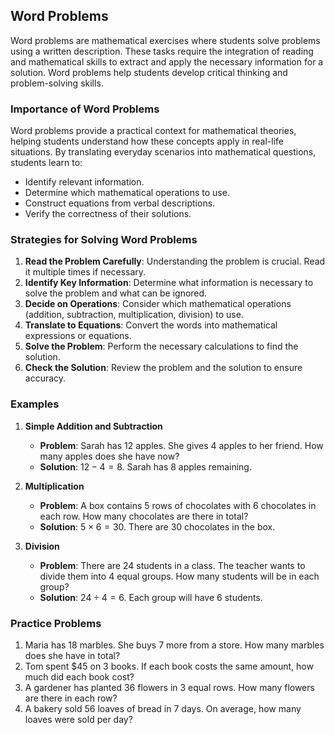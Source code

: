 ## Word Problems

Word problems are mathematical exercises where students solve problems using a written description. These tasks require the integration of reading and mathematical skills to extract and apply the necessary information for a solution. Word problems help students develop critical thinking and problem-solving skills.

### Importance of Word Problems

Word problems provide a practical context for mathematical theories, helping students understand how these concepts apply in real-life situations. By translating everyday scenarios into mathematical questions, students learn to:

- Identify relevant information.
- Determine which mathematical operations to use.
- Construct equations from verbal descriptions.
- Verify the correctness of their solutions.

### Strategies for Solving Word Problems

1. **Read the Problem Carefully**: Understanding the problem is crucial. Read it multiple times if necessary.
2. **Identify Key Information**: Determine what information is necessary to solve the problem and what can be ignored.
3. **Decide on Operations**: Consider which mathematical operations (addition, subtraction, multiplication, division) to use.
4. **Translate to Equations**: Convert the words into mathematical expressions or equations.
5. **Solve the Problem**: Perform the necessary calculations to find the solution.
6. **Check the Solution**: Review the problem and the solution to ensure accuracy.

### Examples

1. **Simple Addition and Subtraction**
   - **Problem**: Sarah has 12 apples. She gives 4 apples to her friend. How many apples does she have now?
   - **Solution**: $12 - 4 = 8$. Sarah has 8 apples remaining.

2. **Multiplication**
   - **Problem**: A box contains 5 rows of chocolates with 6 chocolates in each row. How many chocolates are there in total?
   - **Solution**: $5 \times 6 = 30$. There are 30 chocolates in the box.

3. **Division**
   - **Problem**: There are 24 students in a class. The teacher wants to divide them into 4 equal groups. How many students will be in each group?
   - **Solution**: $24 \div 4 = 6$. Each group will have 6 students.

### Practice Problems

1. Maria has 18 marbles. She buys 7 more from a store. How many marbles does she have in total?
2. Tom spent $45 on 3 books. If each book costs the same amount, how much did each book cost?
3. A gardener has planted 36 flowers in 3 equal rows. How many flowers are there in each row?
4. A bakery sold 56 loaves of bread in 7 days. On average, how many loaves were sold per day?